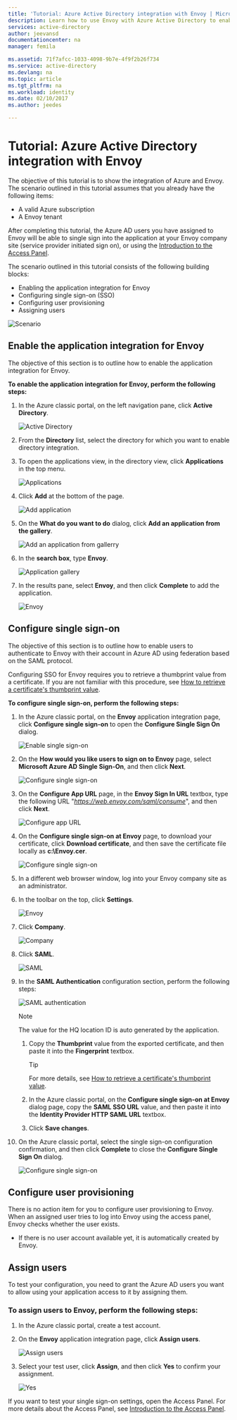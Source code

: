 ```yaml
---
title: 'Tutorial: Azure Active Directory integration with Envoy | Microsoft Docs'
description: Learn how to use Envoy with Azure Active Directory to enable single sign-on, automated provisioning, and more!
services: active-directory
author: jeevansd
documentationcenter: na
manager: femila

ms.assetid: 71f7afcc-1033-4098-9b7e-4f9f2b26f734
ms.service: active-directory
ms.devlang: na
ms.topic: article
ms.tgt_pltfrm: na
ms.workload: identity
ms.date: 02/10/2017
ms.author: jeedes

---
```

# Tutorial: Azure Active Directory integration with Envoy
The objective of this tutorial is to show the integration of Azure and Envoy.  
The scenario outlined in this tutorial assumes that you already have the following items:

* A valid Azure subscription
* A Envoy tenant

After completing this tutorial, the Azure AD users you have assigned to Envoy will be able to single sign into the application at your Envoy company site (service provider initiated sign on), or using the [Introduction to the Access Panel](active-directory-saas-access-panel-introduction.md).

The scenario outlined in this tutorial consists of the following building blocks:

* Enabling the application integration for Envoy
* Configuring single sign-on (SSO)
* Configuring user provisioning
* Assigning users

![Scenario](./media/active-directory-saas-envoy-tutorial/IC776759.png "Scenario")

## Enable the application integration for Envoy
The objective of this section is to outline how to enable the application integration for Envoy.

**To enable the application integration for Envoy, perform the following steps:**

1. In the Azure classic portal, on the left navigation pane, click **Active Directory**.
   
   ![Active Directory](./media/active-directory-saas-envoy-tutorial/IC700993.png "Active Directory")
2. From the **Directory** list, select the directory for which you want to enable directory integration.
3. To open the applications view, in the directory view, click **Applications** in the top menu.
   
   ![Applications](./media/active-directory-saas-envoy-tutorial/IC700994.png "Applications")
4. Click **Add** at the bottom of the page.
   
   ![Add application](./media/active-directory-saas-envoy-tutorial/IC749321.png "Add application")
5. On the **What do you want to do** dialog, click **Add an application from the gallery**.
   
   ![Add an application from gallerry](./media/active-directory-saas-envoy-tutorial/IC749322.png "Add an application from gallerry")
6. In the **search box**, type **Envoy**.
   
   ![Application gallery](./media/active-directory-saas-envoy-tutorial/IC776760.png "Application gallery")
7. In the results pane, select **Envoy**, and then click **Complete** to add the application.
   
   ![Envoy](./media/active-directory-saas-envoy-tutorial/IC776777.png "Envoy")
   
## Configure single sign-on

The objective of this section is to outline how to enable users to authenticate to Envoy with their account in Azure AD using federation based on the SAML protocol.  

Configuring SSO for Envoy requires you to retrieve a thumbprint value from a certificate. If you are not familiar with this procedure, see [How to retrieve a certificate's thumbprint value](http://youtu.be/YKQF266SAxI).

**To configure single sign-on, perform the following steps:**

1. In the Azure classic portal, on the **Envoy** application integration page, click **Configure single sign-on** to open the **Configure Single Sign On** dialog.
   
   ![Enable single sign-on](./media/active-directory-saas-envoy-tutorial/IC776778.png "Enable single sign-on")
2. On the **How would you like users to sign on to Envoy** page, select **Microsoft Azure AD Single Sign-On**, and then click **Next**.
   
   ![Configure single sign-on](./media/active-directory-saas-envoy-tutorial/IC776779.png "Configure single sign-on")
3. On the **Configure App URL** page, in the **Envoy Sign In URL** textbox, type the following URL "*https://web.envoy.com/saml/consume*", and then click **Next**.
   
   ![Configure app URL](./media/active-directory-saas-envoy-tutorial/IC776780.png "Configure app URL")
4. On the **Configure single sign-on at Envoy** page, to download your certificate, click **Download certificate**, and then save the certificate file locally as **c:\\Envoy.cer**.
   
   ![Configure single sign-on](./media/active-directory-saas-envoy-tutorial/IC776781.png "Configure single sign-on")
5. In a different web browser window, log into your Envoy company site as an administrator.
6. In the toolbar on the top, click **Settings**.
   
   ![Envoy](./media/active-directory-saas-envoy-tutorial/IC776782.png "Envoy")
7. Click **Company**.
   
   ![Company](./media/active-directory-saas-envoy-tutorial/IC776783.png "Company")
8. Click **SAML**.
   
   ![SAML](./media/active-directory-saas-envoy-tutorial/IC776784.png "SAML")
9. In the **SAML Authentication** configuration section, perform the following steps:
   
   ![SAML authentication](./media/active-directory-saas-envoy-tutorial/IC776785.png "SAML authentication")   
   >[!NOTE]
   >The value for the HQ location ID is auto generated by the application. 
   > 
   
   1. Copy the **Thumbprint** value from the exported certificate, and then paste it into the **Fingerprint** textbox.  
   
      >[!TIP]
      >For more details, see [How to retrieve a certificate's thumbprint value](http://youtu.be/YKQF266SAxI). 
      > 
   2. In the Azure classic portal, on the **Configure single sign-on at Envoy** dialog page, copy the **SAML SSO URL** value, and then paste it into the **Identity Provider HTTP SAML URL** textbox.
   3. Click **Save changes**.
10. On the Azure classic portal, select the single sign-on configuration confirmation, and then click **Complete** to close the **Configure Single Sign On** dialog.
    
    ![Configure single sign-on](./media/active-directory-saas-envoy-tutorial/IC776786.png "Configure single sign-on")
    
## Configure user provisioning

There is no action item for you to configure user provisioning to Envoy.  
When an assigned user tries to log into Envoy using the access panel, Envoy checks whether the user exists.  

* If there is no user account available yet, it is automatically created by Envoy.

## Assign users
To test your configuration, you need to grant the Azure AD users you want to allow using your application access to it by assigning them.

### To assign users to Envoy, perform the following steps:
1. In the Azure classic portal, create a test account.
2. On the **Envoy** application integration page, click **Assign users**.
   
   ![Assign users](./media/active-directory-saas-envoy-tutorial/IC776787.png "Assign users")
3. Select your test user, click **Assign**, and then click **Yes** to confirm your assignment.
   
   ![Yes](./media/active-directory-saas-envoy-tutorial/IC767830.png "Yes")

If you want to test your single sign-on settings, open the Access Panel. For more details about the Access Panel, see [Introduction to the Access Panel](active-directory-saas-access-panel-introduction.md).

